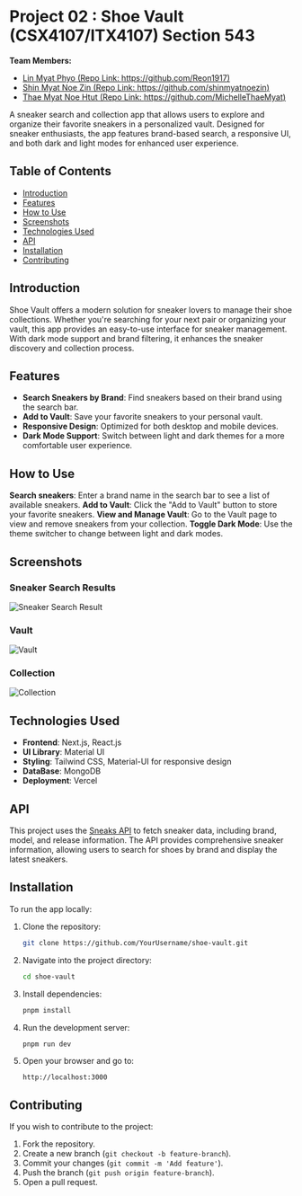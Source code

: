 # Project 02 : Shoe Vault (CSX4107/ITX4107) Section 543

**Team Members:**  
- [Lin Myat Phyo (Repo Link: https://github.com/Reon1917)](#team-members)  
- [Shin Myat Noe Zin (Repo Link: https://github.com/shinmyatnoezin)](#team-members)  
- [Thae Myat Noe Htut (Repo Link: https://github.com/MichelleThaeMyat)](#team-members) 

A sneaker search and collection app that allows users to explore and organize their favorite sneakers in a personalized vault. Designed for sneaker enthusiasts, the app features brand-based search, a responsive UI, and both dark and light modes for enhanced user experience.

## Table of Contents

- [Introduction](#introduction)
- [Features](#features)
- [How to Use](#how-to-use)
- [Screenshots](#screenshots)
- [Technologies Used](#technologies-used)
- [API](#api)
- [Installation](#installation)
- [Contributing](#contributing)

## Introduction

Shoe Vault offers a modern solution for sneaker lovers to manage their shoe collections. Whether you're searching for your next pair or organizing your vault, this app provides an easy-to-use interface for sneaker management. With dark mode support and brand filtering, it enhances the sneaker discovery and collection process.

## Features

- **Search Sneakers by Brand**: Find sneakers based on their brand using the search bar.
- **Add to Vault**: Save your favorite sneakers to your personal vault.
- **Responsive Design**: Optimized for both desktop and mobile devices.
- **Dark Mode Support**: Switch between light and dark themes for a more comfortable user experience.

## How to Use

**Search sneakers**: Enter a brand name in the search bar to see a list of available sneakers.
**Add to Vault**: Click the "Add to Vault" button to store your favorite sneakers.
**View and Manage Vault**: Go to the Vault page to view and remove sneakers from your collection.
**Toggle Dark Mode**: Use the theme switcher to change between light and dark modes.

## Screenshots

### Sneaker Search Results
![Sneaker Search Result](https://github.com/user-attachments/assets/9cf3f32c-9ae2-4768-be7b-d1987f8c9e22)

### Vault 
![Vault](https://github.com/user-attachments/assets/a59c3ed6-9605-455d-a63a-4a29ddf03a3f)

### Collection
![Collection](https://github.com/user-attachments/assets/4f178f4e-3403-4acd-8936-5396b2e8174f)


## Technologies Used

- **Frontend**: Next.js, React.js
- **UI Library**: Material UI
- **Styling**: Tailwind CSS, Material-UI for responsive design
- **DataBase**: MongoDB
- **Deployment**: Vercel
   
## API

This project uses the [Sneaks API](https://github.com/druv5319/Sneaks-API) to fetch sneaker data, including brand, model, and release information. The API provides comprehensive sneaker information, allowing users to search for shoes by brand and display the latest sneakers.

## Installation

To run the app locally:

1. Clone the repository:

   ```bash
   git clone https://github.com/YourUsername/shoe-vault.git
   ```

2. Navigate into the project directory:

   ```bash
   cd shoe-vault
   ```

3. Install dependencies:

   ```bash
   pnpm install
   ```

4. Run the development server:

   ```bash
   pnpm run dev
   ```

5. Open your browser and go to:

   ```
   http://localhost:3000
   ```

## Contributing

If you wish to contribute to the project:

1. Fork the repository.
2. Create a new branch (`git checkout -b feature-branch`).
3. Commit your changes (`git commit -m 'Add feature'`).
4. Push the branch (`git push origin feature-branch`).
5. Open a pull request.


